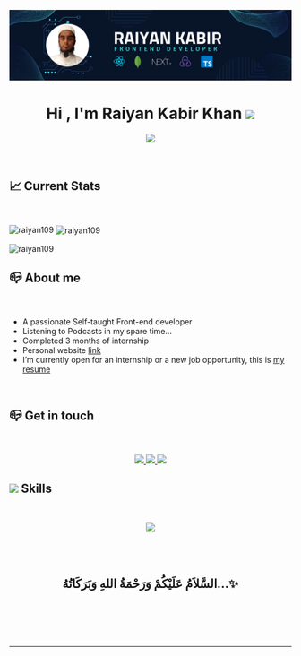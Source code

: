 ![logo](https://github.com/Raiyan109/Raiyan109/blob/main/Raiyan%20Kabir.png)

<h1 align="center"><b>Hi , I'm Raiyan Kabir Khan </b><img src="https://media.giphy.com/media/hvRJCLFzcasrR4ia7z/giphy.gif" width="35"></h1>
<!--  -->
<p align="center">
  <a href="https://github.com/DenverCoder1/readme-typing-svg"><img src="https://readme-typing-svg.herokuapp.com?font=Time+New+Roman&color=peacock&size=25&center=true&vCenter=true&width=600&height=100&lines=Assalamu+Alaikum+Warahmatullah..&hearts;++;Self-motivated+Front-End+Developer,;MERN+Stack+Enthusiast,;Active+Learner/Researcher,;Love+to+learn+new+stuffs..<3"></a>
</p>
<br>

## 📈 **Current Stats**

<br>
<p><img align="left" src="https://github-readme-stats.vercel.app/api/top-langs?username=raiyan109&show_icons=true&locale=en&layout=compact" alt="raiyan109" /></p>

<p>&nbsp;<img align="center" margin-bottom='10px' src="https://github-readme-stats.vercel.app/api?username=raiyan109&show_icons=true&locale=en" alt="raiyan109" /></p>

<p><img align="center" src="https://github-readme-streak-stats.herokuapp.com/?user=raiyan109&" alt="raiyan109" /></p>


## 📪 **About me**

<br>

- A passionate Self-taught Front-end developer
- Listening to Podcasts in my spare time...
- Completed 3 months of internship
- Personal website [link](https://raiyan-kabir-portfolio.vercel.app/)
- I’m currently open for an internship or a new job opportunity, this is [my resume](https://drive.google.com/file/d/1vJ3NUGiBLVunUzgAk3m9a6tWnqG5Y4LA/view?usp=sharing)

<br>

## 📪 **Get in touch**

<br>
<p align="center">
  <a href="https://www.linkedin.com/in/raiyankabirkhan/">
    <img src="https://skillicons.dev/icons?i=linkedin" />
  </a>
  <a href="https://discordapp.com/users/raiyankabir">
    <img src="https://skillicons.dev/icons?i=discord" />
  </a>
  <a href="https://x.com/raiyan905">
    <img src="https://skillicons.dev/icons?i=twitter" />
  </a>
  
</p>

## <img src="https://media2.giphy.com/media/QssGEmpkyEOhBCb7e1/giphy.gif?cid=ecf05e47a0n3gi1bfqntqmob8g9aid1oyj2wr3ds3mg700bl&rid=giphy.gif" width ="25"><b> Skills</b>
<br>

<p align="center">
  <a href="https://skillicons.dev">
    <img src="https://skillicons.dev/icons?i=html,css,js,ts,react,nextjs,nodejs,express,redux,firebase,tailwind,bootsrap," />
  </a>
</p>
<br>
<br>

<div align='center'>

## <b>السَّلاَمُ عَلَيْكُمْ وَرَحْمَةُ اللهِ وَبَرَكَاتُهُ...✨</b>

</div>
<br>
<br>
<br>
<br>

---
